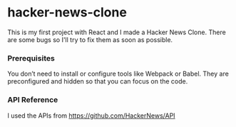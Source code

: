 # hacker-news-clone

This is my first project with React and I made a Hacker News Clone. There are some bugs so I'll try to fix them as soon as possible.


### Prerequisites

You don’t need to install or configure tools like Webpack or Babel.
They are preconfigured and hidden so that you can focus on the code.

### API Reference
I used the APIs from https://github.com/HackerNews/API
